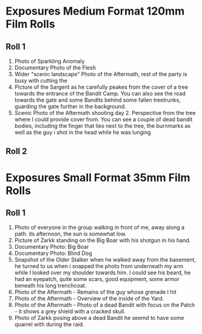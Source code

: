 # Exposures Medium Format 120mm Film Rolls
## Roll 1

1. Photo of Sparkling Anomaly
2. Documentary Photo of the Flesh
3. Wider "scenic landscape" Photo of the Aftermath, rest of the party is busy with cutting the
4. Picture of the Sargent as he carefully peakes from the cover of a tree towards the entrance of the Bandit Camp. You can also see the road towards the gate and some Bandits behind some fallen treetrunks, guarding the gate further in the background. 
5. Scenic Photo of the Aftermath shooting day 2. Perspective from the tree where I could provide cover from. You can see a couple of dead bandit bodies, including the finger that lies next to the tree, the burnmarks as well as the guy i shot in the head while he was lunging 

## Roll 2


# Exposures Small Format 35mm Film Rolls
## Roll 1

1. Photo of everyone in the group walking in front of me, away along a path. its afternoon, the sun is somewhat low.
2. Picture of Zarkk standing on the Big Boar with his shotgun in his hand.
3. Documentary Photo: Big Boar
4. Documentary Photo: Blind Dog
5. Snapshot of the Older Stalker when he walked away from the basement, he turned to us when i snapped the photo from underneath my arm while I looked over my shoulder towards him. I could see his beard, he had an eyepatch, quite some scars, good equipment, some armor beneath his long trenchcoat.  
6. Photo of the Aftermath - Remains of the guy whose grenade I hit 
7. Photo of the Aftermath - Overview of the inside of the Yard.
8. Photo of the Aftermath - Photo of a dead Bandit with focus on the Patch - it shows a grey shield with a cracked skull.
9. Photo of Zarkk posing above a dead Bandit he seemd to have some quarrel with during the raid.
